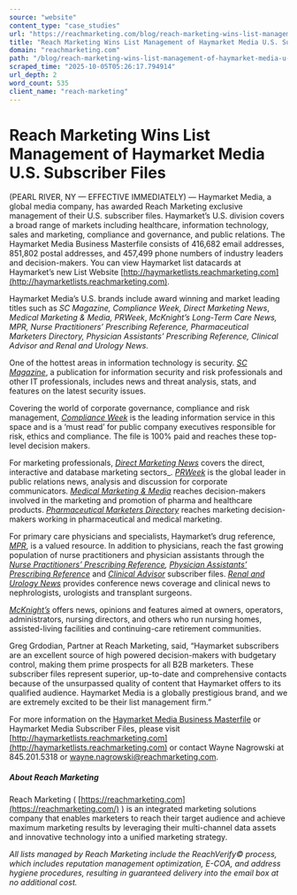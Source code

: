 ```yaml
---
source: "website"
content_type: "case_studies"
url: "https://reachmarketing.com/blog/reach-marketing-wins-list-management-of-haymarket-media-u-s-subscriber-files/"
title: "Reach Marketing Wins List Management of Haymarket Media U.S. Subscriber Files"
domain: "reachmarketing.com"
path: "/blog/reach-marketing-wins-list-management-of-haymarket-media-u-s-subscriber-files/"
scraped_time: "2025-10-05T05:26:17.794914"
url_depth: 2
word_count: 535
client_name: "reach-marketing"
---
```


# Reach Marketing Wins List Management of Haymarket Media U.S. Subscriber Files

(PEARL RIVER, NY — EFFECTIVE IMMEDIATELY) — Haymarket Media, a global media company, has awarded Reach Marketing exclusive management of their U.S. subscriber files. Haymarket’s U.S. division covers a broad range of markets including healthcare, information technology, sales and marketing, compliance and governance, and public relations. The Haymarket Media Business Masterfile consists of 416,682 email addresses, 851,802 postal addresses, and 457,499 phone numbers of industry leaders and decision-makers. You can view Haymarket list datacards at Haymarket’s new List Website [http://haymarketlists.reachmarketing.com](http://haymarketlists.reachmarketing.com).

Haymarket Media’s U.S. brands include award winning and market leading titles such as _SC Magazine, Compliance Week, Direct Marketing News_, _Medical Marketing & Media,_ _PRWeek_, _McKnight’s Long-Term Care News, MPR, Nurse Practitioners’ Prescribing Reference, Pharmaceutical Marketers Directory, Physician Assistants’ Prescribing Reference, Clinical Advisor and Renal and Urology News._

One of the hottest areas in information technology is security. _[SC Magazine](http://lists.reachmarketing.com/market?page=research/datacard&id=371171)_, a publication for information security and risk professionals and other IT professionals, includes news and threat analysis, stats, and features on the latest security issues.

Covering the world of corporate governance, compliance and risk management, _[Compliance Week](http://lists.reachmarketing.com/market?page=research/datacard&id=371026)_ is the leading information service in this space and is a ‘must read’ for public company executives responsible for risk, ethics and compliance. The file is 100% paid and reaches these top-level decision makers.

For marketing professionals, _[Direct Marketing News](http://lists.reachmarketing.com/market?page=research/datacard&id=371172)_ covers the direct, interactive and database marketing sectors_. _[PRWeek](http://lists.reachmarketing.com/market?page=research/datacard&id=371170)_ is the global leader in public relations news, analysis and discussion for corporate communicators. _[Medical Marketing & Media](http://lists.reachmarketing.com/market?page=research/datacard&id=371164)_ reaches decision-makers involved in the marketing and promotion of pharma and healthcare products. [_Pharmaceutical Marketers Directory_](http://lists.reachmarketing.com/market?page=research/datacard&id=371168) reaches marketing decision-makers working in pharmaceutical and medical marketing.

For primary care physicians and specialists, Haymarket’s drug reference, _[MPR](http://lists.reachmarketing.com/market?page=research/datacard&id=371166)_, is a valued resource. In addition to physicians, reach the fast growing population of nurse practitioners and physician assistants through the _[Nurse Practitioners’ Prescribing Reference](http://lists.reachmarketing.com/market?page=research/datacard&id=371167), [Physician Assistants’ Prescribing Reference](http://lists.reachmarketing.com/market?page=research/datacard&id=373174)_ and _[Clinical Advisor](http://lists.reachmarketing.com/market?page=research/datacard&id=373170)_ subscriber files. _[Renal and Urology News](http://lists.reachmarketing.com/market?page=research/datacard&id=373297)_ provides conference news coverage and clinical news to nephrologists, urologists and transplant surgeons.

_[McKnight’s](http://lists.reachmarketing.com/market?page=research/datacard&id=371163)_ offers news, opinions and features aimed at owners, operators, administrators, nursing directors, and others who run nursing homes, assisted-living facilities and continuing-care retirement communities.

Greg Grdodian, Partner at Reach Marketing, said, “Haymarket subscribers are an excellent source of high powered decision-makers with budgetary control, making them prime prospects for all B2B marketers. These subscriber files represent superior, up-to-date and comprehensive contacts because of the unsurpassed quality of content that Haymarket offers to its qualified audience. Haymarket Media is a globally prestigious brand, and we are extremely excited to be their list management firm.”

For more information on the [Haymarket Media Business Masterfile](http://lists.reachmarketing.com/market?page=research/datacard&id=373159) or Haymarket Media Subscriber Files, please visit [http://haymarketlists.reachmarketing.com](http://haymarketlists.reachmarketing.com) or contact Wayne Nagrowski at 845.201.5318 or [wayne.nagrowski@reachmarketing.com](mailto:wayne.nagrowski@reachmarketing.com).

##### About Reach Marketing

Reach Marketing ( [https://reachmarketing.com](https://reachmarketing.com/) ) is an integrated marketing solutions company that enables marketers to reach their target audience and achieve maximum marketing results by leveraging their multi-channel data assets and innovative technology into a unified marketing strategy.

*All lists managed by Reach Marketing include the ReachVerify© process, which includes reputation management optimization, E-COA, and address hygiene procedures, resulting in guaranteed delivery into the email box at no additional cost.*